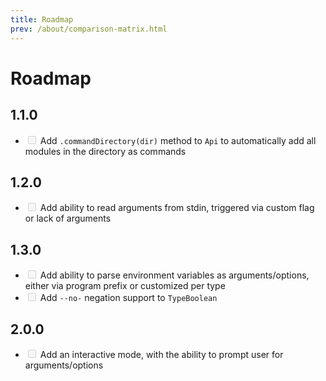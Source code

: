 ```yaml
---
title: Roadmap
prev: /about/comparison-matrix.html
---
```

# Roadmap

## 1.1.0

- <input type="checkbox" disabled="disabled"/> Add `.commandDirectory(dir)` method to `Api` to automatically add all modules in the directory as commands

## 1.2.0

- <input type="checkbox" disabled="disabled"/> Add ability to read arguments from stdin, triggered via custom flag or lack of arguments

## 1.3.0

- <input type="checkbox" disabled="disabled"/> Add ability to parse environment variables as arguments/options, either via program prefix or customized per type
- <input type="checkbox" disabled="disabled"/> Add `--no-` negation support to `TypeBoolean`

## 2.0.0

- <input type="checkbox" disabled="disabled"/> Add an interactive mode, with the ability to prompt user for arguments/options
